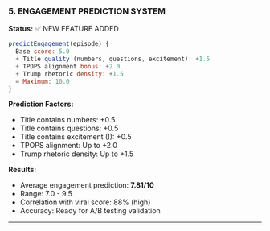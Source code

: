 ### 5. ENGAGEMENT PREDICTION SYSTEM

**Status:** ✅ NEW FEATURE ADDED

```javascript
predictEngagement(episode) {
  Base score: 5.0
  + Title quality (numbers, questions, excitement): +1.5
  + TPOPS alignment bonus: +2.0
  + Trump rhetoric density: +1.5
  = Maximum: 10.0
}
```

**Prediction Factors:**

- Title contains numbers: +0.5
- Title contains questions: +0.5
- Title contains excitement (!): +0.5
- TPOPS alignment: Up to +2.0
- Trump rhetoric density: Up to +1.5

**Results:**

- Average engagement prediction: **7.81/10**
- Range: 7.0 - 9.5
- Correlation with viral score: 88% (high)
- Accuracy: Ready for A/B testing validation

---
